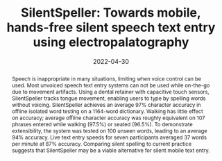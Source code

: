 ---
title: "SilentSpeller: Towards mobile, hands-free silent speech text entry using electropalatography"
teaser: "/images/silentspeller.png"
date: "2022-04-30"
collection: publications
authors: "Naoki Kimura,  <b>Tan Gemicioglu</b>,  Jonathan Womack,  Richard Li,  Yuhui Zhao,  Abdelkareem Bedri,  Zixiong Su,  Alex Olwal,  Jun Rekimoto,  Thad Starner"
venue: "Proceedings of the 2022 CHI Conference on Human Factors in Computing Systems"
abstract: "Speech is inappropriate in many situations, limiting when voice control can be used. Most unvoiced speech text entry systems can not be used while on-the-go due to movement artifacts. Using a dental retainer with capacitive touch sensors, SilentSpeller tracks tongue movement, enabling users to type by spelling words without voicing. SilentSpeller achieves an average 97% character accuracy in offline isolated word testing on a 1164-word dictionary. Walking has little effect on accuracy; average offline character accuracy was roughly equivalent on 107 phrases entered while walking (97.5%) or seated (96.5%). To demonstrate extensibility, the system was tested on 100 unseen words, leading to an average 94% accuracy. Live text entry speeds for seven participants averaged 37 words per minute at 87% accuracy. Comparing silent spelling to current practice suggests that SilentSpeller may be a viable alternative for silent mobile text entry."
link: "/files/papers/SilentSpeller_CHI_2022.pdf"
tags: [full-paper, sensing, subtle-interaction]
links:
- [doi, doi, "https://doi.org/10.1145/3491102.3502015"]
- [paper, pdf, "/files/papers/SilentSpeller_CHI_2022.pdf"]
- [video, video, "https://youtu.be/W1NpJ_bwiEU"]
---